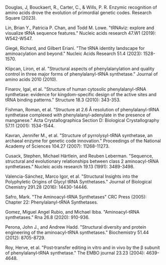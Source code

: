 Douglas, J, Bouckaert, R., Carter, C., & Wills, P. R. Enzymic recognition of amino acids drove the evolution of primordial genetic codes. Research Square (2023).


Lin, Brian Y., Patricia P. Chan, and Todd M. Lowe. "tRNAviz: explore and visualize tRNA sequence features." Nucleic acids research 47.W1 (2019): W542-W547.

Giegé, Richard, and Gilbert Eriani. "The tRNA identity landscape for aminoacylation and beyond." Nucleic Acids Research 51.4 (2023): 1528-1570.

Klipcan, Liron, et al. "Structural aspects of phenylalanylation and quality control in three major forms of phenylalanyl-tRNA synthetase." Journal of amino acids 2010 (2010).




Finarov, Igal, et al. "Structure of human cytosolic phenylalanyl-tRNA synthetase: evidence for kingdom-specific design of the active sites and tRNA binding patterns." Structure 18.3 (2010): 343-353.



Fishman, Roman, et al. "Structure at 2.6 Å resolution of phenylalanyl-tRNA synthetase complexed with phenylalanyl-adenylate in the presence of manganese." Acta Crystallographica Section D: Biological Crystallography 57.11 (2001): 1534-1544.



Kavran, Jennifer M., et al. "Structure of pyrrolysyl-tRNA synthetase, an archaeal enzyme for genetic code innovation." Proceedings of the National Academy of Sciences 104.27 (2007): 11268-11273.



Cusack, Stephen, Michael Härtlein, and Reuben Leberman. "Sequence, structural and evolutionary relationships between class 2 aminoacyl-tRNA synthetases." Nucleic acids research 19.13 (1991): 3489-3498.



Valencia-Sánchez, Marco Igor, et al. "Structural Insights into the Polyphyletic Origins of Glycyl tRNA Synthetases." Journal of Biological Chemistry 291.28 (2016): 14430-14446.




Safro, Mark. "The Aminoacyl-tRNA Synthetases" CRC Press (2005): Chapter 22: Phenylalanyl-tRNA Synthetases.



Gomez, Miguel Angel Rubio, and Michael Ibba. "Aminoacyl-tRNA synthetases." Rna 26.8 (2020): 910-936.







Perona, John J., and Andrew Hadd. "Structural diversity and protein engineering of the aminoacyl-tRNA synthetases." Biochemistry 51.44 (2012): 8705-8729.




Roy, Herve, et al. "Post‐transfer editing in vitro and in vivo by the &beta; subunit of phenylalanyl‐tRNA synthetase." The EMBO journal 23.23 (2004): 4639-4648.





